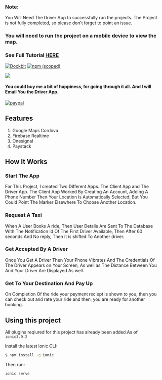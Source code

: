 ### Note: 
You Will Need The Driver App to successfully run the projects. 
The Project is not fully completed, so please don't forget to point an issue.

### You will need to run the project on a mobile device to view the map.

### See Full Tutorial [HERE](https://chinedu-website.firebaseapp.com/#/home)

[![Dockbit](https://img.shields.io/dockbit/DockbitStatus/health.svg?token=TvavttxFHJ4qhnKstDxrvBXM)]()
[![npm (scoped)](https://img.shields.io/npm/v/@cycle/core.svg)]()

![](https://media.giphy.com/media/l1J9PS0TT3NdHIR32/giphy.gif)

#### You could buy me a bit of happiness, for going through it all. And I will Email You the Driver App.

[![paypal](https://www.paypalobjects.com/en_US/i/btn/btn_donateCC_LG.gif)](https://www.paypal.com/cgi-bin/webscr?cmd=_s-xclick&hosted_button_id=A8YE92K9QM7NA)

## Features
1. Google Maps Cordova 
2. Firebase Realtime
3. Onesignal
4. Paystack


## How It Works


### Start The App

For This Project, I created Two Different Apps. The Client App and The Driver App. The Client App Worked By Creating An Account, Adding A Phone Number Then Your Location Is Automatically Selected, But You Could Point The Marker Elsewhere To Choose Another Location.

### Request A Taxi

When A User Books A ride, Then User Details Are Sent To The Database With The Notification Id Of The First Driver Available, Then After 60 seconds And No reply, Then it is shifted To Another driver.

### Get Accepted By A Driver

Once You Get A Driver Then Your Phone Vibrates And The Credentials Of The Driver Appears on Your Screen, As well as The Distance Between You And Your Driver Are Displayed As well.

### Get To Your Destination And Pay Up

On Completion Of the ride your payment reciept is shown to you, then you can check out and rate your ride and then, you are ready for another booking.



## Using this project

All plugins reqiured for this project has already been added.As of `ionic3.9.2`

Install the latest Ionic CLI:

```bash
$ npm install -g ionic
```

Then run:

```bash
ionic serve
```
